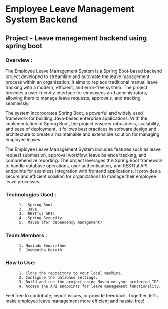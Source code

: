 # Employee Leave Management System Backend
## Project - Leave management backend using spring boot
### Overview :
<p> The Employee Leave Management System is a Spring Boot-based backend project developed to streamline and automate the leave management process within an organization. It aims to replace traditional manual leave tracking with a modern, efficient, and error-free system. The project provides a user-friendly interface for employees and administrators, allowing them to manage leave requests, approvals, and tracking seamlessly. </p>
<p> The system incorporates Spring Boot, a powerful and widely used framework for building Java-based enterprise applications. With the implementation of Spring Boot, the project ensures robustness, scalability, and ease of deployment. It follows best practices in software design and architecture to create a maintainable and extensible solution for managing employee leaves. </p>
<p> The Employee Leave Management System includes features such as leave request submission, approval workflow, leave balance tracking, and comprehensive reporting. The project leverages the Spring Boot framework to handle database operations, user authentication, and RESTful API endpoints for seamless integration with frontend applications. It provides a secure and efficient solution for organizations to manage their employee leave processes. </p>

### Technologies Used :
          1.  Spring Boot
          2.  Java
          3.  RESTful APIs
          4.  Spring Security
          5.  Maven (for dependency management)

### Team Members :
          1. Nuvindu Senarathne
          2. Jeewantha Herath
          
### How to Use:
          1. Clone the repository to your local machine.
          2. Configure the database settings.
          3. Build and run the project using Maven or your preferred IDE.
          4. Access the API endpoints for leave management functionality.

Feel free to contribute, report issues, or provide feedback. Together, let's make employee leave management more efficient and hassle-free!
